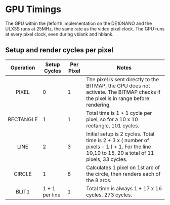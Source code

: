 # GPU Timings

The GPU within the j1eforth implementation on the DE10NANO and the ULX3S runs at 25MHz, the same rate as the video pixel clock. The GPU runs at every pixel clock, even during vblank and hblank.

## Setup and render cycles per pixel

Operation | Setup Cycles | Per Pixel | Notes
:----: | ---- | ----- | -----
PIXEL | 0 | 1 | The pixel is sent directly to the BITMAP, the GPU does not activate. The BITMAP checks if the pixel is in range before rendering.
RECTANGLE | 1 | 1 | Total time is 1 + 1 cycle per pixel, so for a 10 x 10 rectangle, 101 cycles.
LINE | 2 | 3 | Initial setup is 2 cycles. Total time is 2 + 3 x ( number of pixels - 1 ) + 1. For the line 10,10 to 15, 20 a total of 11 pixels, 33 cycles.
CIRCLE | 1 | 8 | Calculates 1 pixel on 1st arc of the circle, then renders each of the 8 arcs.
BLIT1 | 1 + 1 per line | 1 | Total time is always 1 + 17 x 16 cycles, 273 cycles.
